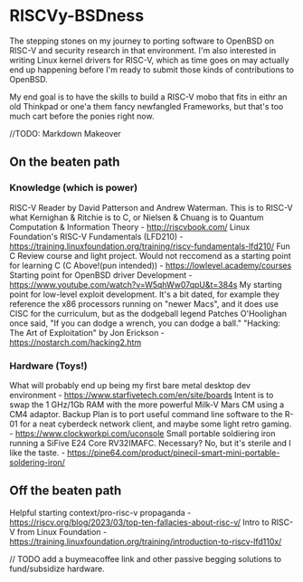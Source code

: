 # RISCVy-BSDness
The stepping stones on my journey to porting software to OpenBSD on RISC-V and security research in that environment.
I'm also interested in writing Linux kernel drivers for RISC-V, which as time goes on may actually end up happening 
before I'm ready to submit those kinds of contributions to OpenBSD. 

My end goal is to have the skills to build a RISC-V mobo that fits in eithr an old Thinkpad or one'a them fancy newfangled Frameworks, but that's too much cart before the ponies right now. 

//TODO: Markdown Makeover

## On the beaten path
### Knowledge (which is power)
RISC-V Reader by David Patterson and Andrew Waterman. This is to RISC-V what Kernighan & Ritchie is to C, or Nielsen & Chuang is to Quantum Computation & Information Theory - http://riscvbook.com/
Linux Foundation's RISC-V Fundamentals (LFD210) - https://training.linuxfoundation.org/training/riscv-fundamentals-lfd210/
Fun C Review course and light project. Would not reccomend as a starting point for learning C (C Above!(pun intended)) - https://lowlevel.academy/courses
Starting point for OpenBSD driver Development - https://www.youtube.com/watch?v=W5qhWw07qpU&t=384s
My starting point for low-level exploit development. It's a bit dated, for example they reference the x86 processors running on 
"newer Macs", and it does use CISC for the curriculum, but as the dodgeball legend Patches O'Hoolighan once said, "If you can dodge a wrench, you can dodge a ball." "Hacking: The Art of Exploitation" by Jon Erickson - https://nostarch.com/hacking2.htm

### Hardware (Toys!)
What will probably end up being my first bare metal desktop dev environment - https://www.starfivetech.com/en/site/boards
Intent is to swap the 1 GHz/1Gb RAM with the more powerful Milk-V Mars CM using a CM4 adaptor. Backup Plan is to port useful command line software to the R-01 for a neat cyberdeck network client, and maybe some light retro gaming. - https://www.clockworkpi.com/uconsole
Small portable soldiering iron running a SiFive E24 Core RV32IMAFC. Necessary? No, but it's sterile and I like the taste. - https://pine64.com/product/pinecil-smart-mini-portable-soldering-iron/



## Off the beaten path
Helpful starting context/pro-risc-v propaganda - https://riscv.org/blog/2023/03/top-ten-fallacies-about-risc-v/
Intro to RISC-V from Linux Foundation - https://training.linuxfoundation.org/training/introduction-to-riscv-lfd110x/



// TODO add a buymeacoffee link and other passive begging solutions to fund/subsidize hardware. 

